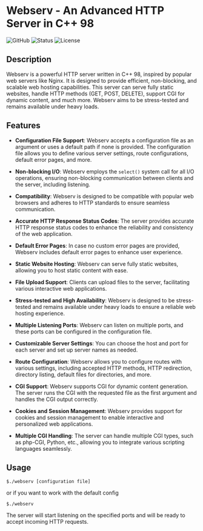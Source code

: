 # Webserv - An Advanced HTTP Server in C++ 98

![GitHub](https://img.shields.io/badge/C%2B%2B-98-blue)
![Status](https://img.shields.io/badge/Status-Under%20Development-orange)
![License](https://img.shields.io/badge/License-MIT-green)

## Description

Webserv is a powerful HTTP server written in C++ 98, inspired by popular web servers like Nginx. It is designed to provide efficient, non-blocking, and scalable web hosting capabilities. This server can serve fully static websites, handle HTTP methods (GET, POST, DELETE), support CGI for dynamic content, and much more. Webserv aims to be stress-tested and remains available under heavy loads.

## Features

- **Configuration File Support**: Webserv accepts a configuration file as an argument or uses a default path if none is provided. The configuration file allows you to define various server settings, route configurations, default error pages, and more.

- **Non-blocking I/O**: Webserv employs the `select()` system call for all I/O operations, ensuring non-blocking communication between clients and the server, including listening.

- **Compatibility**: Webserv is designed to be compatible with popular web browsers and adheres to HTTP standards to ensure seamless communication.

- **Accurate HTTP Response Status Codes**: The server provides accurate HTTP response status codes to enhance the reliability and consistency of the web application.

- **Default Error Pages**: In case no custom error pages are provided, Webserv includes default error pages to enhance user experience.

- **Static Website Hosting**: Webserv can serve fully static websites, allowing you to host static content with ease.

- **File Upload Support**: Clients can upload files to the server, facilitating various interactive web applications.

- **Stress-tested and High Availability**: Webserv is designed to be stress-tested and remains available under heavy loads to ensure a reliable web hosting experience.

- **Multiple Listening Ports**: Webserv can listen on multiple ports, and these ports can be configured in the configuration file.

- **Customizable Server Settings**: You can choose the host and port for each server and set up server names as needed.

- **Route Configuration**: Webserv allows you to configure routes with various settings, including accepted HTTP methods, HTTP redirection, directory listing, default files for directories, and more.

- **CGI Support**: Webserv supports CGI for dynamic content generation. The server runs the CGI with the requested file as the first argument and handles the CGI output correctly.

- **Cookies and Session Management**: Webserv provides support for cookies and session management to enable interactive and personalized web applications.

- **Multiple CGI Handling**: The server can handle multiple CGI types, such as php-CGI, Python, etc., allowing you to integrate various scripting languages seamlessly.

## Usage
    $./webserv [configuration file]
or if you want to work with the default config

    $./webserv
The server will start listening on the specified ports and will be ready to accept incoming HTTP requests.

